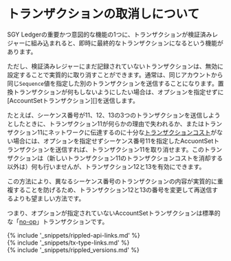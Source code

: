 # トランザクションの取消しについて

SGY Ledgerの重要かつ意図的な機能の1つに、トランザクションが検証済みレジャーに組み込まれると、即時に最終的なトランザクションになるという機能があります。

ただし、検証済みレジャーにまだ記録されていないトランザクションは、無効に設定することで実質的に取り消すことができます。通常は、同じアカウントから同じ`Sequence`値を指定した別のトランザクションを送信することになります。置換トランザクションが何もしないようにしたい場合は、オプションを指定せずに[AccountSetトランザクション][]を送信します。

たとえば、シーケンス番号が11、12、13の3つのトランザクションを送信しようとしたときに、トランザクション11が何らかの理由で失われるか、またはトランザクション11にネットワークに伝達するのに十分な[トランザクションコスト](transaction-cost.html)がない場合には、オプションを指定せずシーケンス番号11を指定したAccuontSetトランザクションを送信すれば、トランザクション11を取り消せます。このトランザクションは（新しいトランザクション11のトランザクションコストを消却する以外は）何も行いませんが、トランザクション12と13を有効にできます。

この方法により、異なるシーケンス番号のトランザクションの内容が実質的に重複することを防げるため、トランザクション12と13の番号を変更して再送信するよりも望ましい方法です。

つまり、オプションが指定されていないAccountSetトランザクションは標準的な「[no-op](http://en.wikipedia.org/wiki/NOP)」トランザクションです。

<!--{# common link defs #}-->
{% include '_snippets/rippled-api-links.md' %}			
{% include '_snippets/tx-type-links.md' %}			
{% include '_snippets/rippled_versions.md' %}
